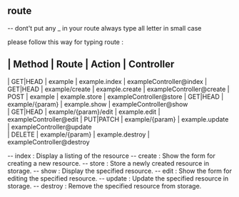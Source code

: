 ## route 
-- dont't put any _ in your route always type all letter in small case

please follow this way for typing route :

| Method        | Route                | Action          | Controller
---------------------------------------------------------------------------------
| GET|HEAD      | example              | example.index   | exampleController@index
| GET|HEAD      | example/create       | example.create  | exampleController@create 
| POST          | example              | example.store   | exampleController@store
| GET|HEAD      | example/{param}      | example.show    | exampleController@show     
| GET|HEAD      | example/{param}/edit | example.edit    | exampleController@edit 
| PUT|PATCH     | example/{param}      | example.update  | exampleController@update  
| DELETE        | example/{param}      | example.destroy | exampleController@destroy 

-- index   : Display a listing of the resource 
-- create  : Show the form for creating a new resource. 
-- store   : Store a newly created resource in storage.
-- show    : Display the specified resource.
-- edit    : Show the form for editing the specified resource.
-- update  : Update the specified resource in storage.
-- destroy : Remove the specified resource from storage.